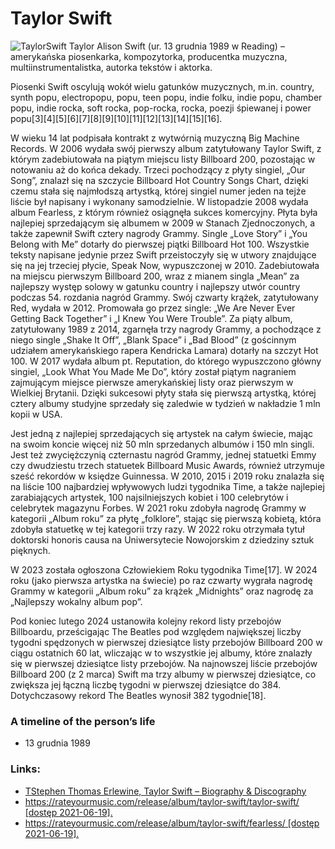 # Taylor Swift

![TaylorSwift](https://upload.wikimedia.org/wikipedia/commons/b/b1/Taylor_Swift_at_the_2023_MTV_Video_Music_Awards_%283%29.png)
Taylor Alison Swift (ur. 13 grudnia 1989 w Reading) – amerykańska piosenkarka, kompozytorka, producentka muzyczna, multiinstrumentalistka, autorka tekstów i aktorka.

Piosenki Swift oscylują wokół wielu gatunków muzycznych, m.in. country, synth popu, electropopu, popu, teen popu, indie folku, indie popu, chamber popu, indie rocka, soft rocka, pop-rocka, rocka, poezji śpiewanej i power popu[3][4][5][6][7][8][9][10][11][12][13][14][15][16].

W wieku 14 lat podpisała kontrakt z wytwórnią muzyczną Big Machine Records. W 2006 wydała swój pierwszy album zatytułowany Taylor Swift, z którym zadebiutowała na piątym miejscu listy Billboard 200, pozostając w notowaniu aż do końca dekady. Trzeci pochodzący z płyty singiel, „Our Song”, znalazł się na szczycie Billboard Hot Country Songs Chart, dzięki czemu stała się najmłodszą artystką, której singiel numer jeden na tejże liście był napisany i wykonany samodzielnie. W listopadzie 2008 wydała album Fearless, z którym również osiągnęła sukces komercyjny. Płyta była najlepiej sprzedającym się albumem w 2009 w Stanach Zjednoczonych, a także zapewnił Swift cztery nagrody Grammy. Single „Love Story” i „You Belong with Me” dotarły do pierwszej piątki Billboard Hot 100. Wszystkie teksty napisane jedynie przez Swift przeistoczyły się w utwory znajdujące się na jej trzeciej płycie, Speak Now, wypuszczonej w 2010. Zadebiutowała na miejscu pierwszym Billboard 200, wraz z mianem singla „Mean” za najlepszy występ solowy w gatunku country i najlepszy utwór country podczas 54. rozdania nagród Grammy. Swój czwarty krążek, zatytułowany Red, wydała w 2012. Promowała go przez single: „We Are Never Ever Getting Back Together” i „I Knew You Were Trouble”. Za piąty album, zatytułowany 1989 z 2014, zgarnęła trzy nagrody Grammy, a pochodzące z niego single „Shake It Off”, „Blank Space” i „Bad Blood” (z gościnnym udziałem amerykańskiego rapera Kendricka Lamara) dotarły na szczyt Hot 100. W 2017 wydała album pt. Reputation, do którego wypuszczono główny singiel, „Look What You Made Me Do”, który został piątym nagraniem zajmującym miejsce pierwsze amerykańskiej listy oraz pierwszym w Wielkiej Brytanii. Dzięki sukcesowi płyty stała się pierwszą artystką, której cztery albumy studyjne sprzedały się zaledwie w tydzień w nakładzie 1 mln kopii w USA.

Jest jedną z najlepiej sprzedających się artystek na całym świecie, mając na swoim koncie więcej niż 50 mln sprzedanych albumów i 150 mln singli. Jest też zwyciężczynią czternastu nagród Grammy, jednej statuetki Emmy czy dwudziestu trzech statuetek Billboard Music Awards, również utrzymuje sześć rekordów w księdze Guinnessa. W 2010, 2015 i 2019 roku znalazła się na liście 100 najbardziej wpływowych ludzi tygodnika Time, a także najlepiej zarabiających artystek, 100 najsilniejszych kobiet i 100 celebrytów i celebrytek magazynu Forbes. W 2021 roku zdobyła nagrodę Grammy w kategorii „Album roku” za płytę „folklore”, stając się pierwszą kobietą, która zdobyła statuetkę w tej kategorii trzy razy. W 2022 roku otrzymała tytuł doktorski honoris causa na Uniwersytecie Nowojorskim z dziedziny sztuk pięknych.

W 2023 została ogłoszona Człowiekiem Roku tygodnika Time[17]. W 2024 roku (jako pierwsza artystka na świecie) po raz czwarty wygrała nagrodę Grammy w kategorii „Album roku” za krążek „Midnights” oraz nagrodę za „Najlepszy wokalny album pop”.

Pod koniec lutego 2024 ustanowiła kolejny rekord listy przebojów Billboardu, prześcigając The Beatles pod względem największej liczby tygodni spędzonych w pierwszej dziesiątce listy przebojów Billboard 200 w ciągu ostatnich 60 lat, wliczając w to wszystkie jej albumy, które znalazły się w pierwszej dziesiątce listy przebojów. Na najnowszej liście przebojów Billboard 200 (z 2 marca) Swift ma trzy albumy w pierwszej dziesiątce, co zwiększa jej łączną liczbę tygodni w pierwszej dziesiątce do 384. Dotychczasowy rekord The Beatles wynosił 382 tygodnie[18].

### A timeline of the person’s life
* 13 grudnia 1989

### Links:
 * [TStephen Thomas Erlewine, Taylor Swift – Biography & Discography](https://www.allmusic.com/artist/taylor-swift-mn0000472102)
 * [https://rateyourmusic.com/release/album/taylor-swift/taylor-swift/ [dostęp 2021-06-19].](https://rateyourmusic.com/release/album/taylor-swift/taylor-swift/)
 * [https://rateyourmusic.com/release/album/taylor-swift/fearless/ [dostęp 2021-06-19].](https://rateyourmusic.com/release/album/taylor-swift/fearless/)
